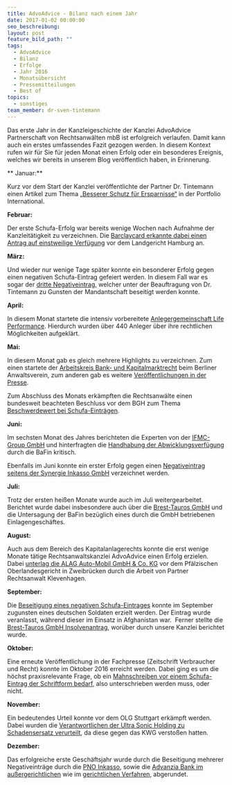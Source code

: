 ```yaml
---
title: AdvoAdvice - Bilanz nach einem Jahr
date: 2017-01-02 00:00:00
seo_beschreibung:
layout: post
feature_bild_path: ""
tags:
  - AdvoAdvice
  - Bilanz
  - Erfolge
  - Jahr 2016
  - Monatsübersicht
  - Pressemitteilungen
  - Best of
topics:
  - sonstiges
team_member: dr-sven-tintemann
---
```



Das erste Jahr in der Kanzleigeschichte der Kanzlei AdvoAdvice Partnerschaft von Rechtsanwälten mbB ist erfolgreich verlaufen. Damit kann auch ein erstes umfassendes Fazit gezogen werden. In diesem Kontext rufen wir für Sie für jeden Monat einen Erfolg oder ein besonderes Ereignis, welches wir bereits in unserem Blog veröffentlich haben, in Erinnerung.

\*\* Januar:\*\*

Kurz vor dem Start der Kanzlei veröffentlichte der Partner Dr. Tintemann einen Artikel zum Thema [„Besserer Schutz für Ersparnisse“](http://advoadvice.de/blog/unsere-experten-in-der-presse-besserer-schutz-f%C3%BCr-ersparnisse/) in der Portfolio International.

**Februar:**

Der erste Schufa-Erfolg war bereits wenige Wochen nach Aufnahme der Kanzleitätigkeit zu verzeichnen. Die [Barclaycard erkannte dabei einen Antrag auf einstweilige Verfügung](http://advoadvice.de/blog/barclaycard-erkennt-antrag-auf-einstweilige-verfugung-vor-lg-hamburg-an/) vor dem Landgericht Hamburg an.

**März:**

Und wieder nur wenige Tage später konnte ein besonderer Erfolg gegen einen negativen Schufa-Eintrag gefeiert werden. In diesem Fall war es sogar der [dritte Negativeintrag](http://advoadvice.de/blog/hattrick-bei-schufa-bereinigung/), welcher unter der Beauftragung von Dr. Tintemann zu Gunsten der Mandantschaft beseitigt werden konnte.

**April:**

In diesem Monat startete die intensiv vorbereitete [Anlegergemeinschaft Life Performance](http://advoadvice.de/blog/anlegergemeinschaft-life-performance-startet/). Hierdurch wurden über 440 Anleger über ihre rechtlichen Möglichkeiten aufgeklärt.

**Mai:**

In diesem Monat gab es gleich mehrere Highlights zu verzeichnen. Zum einen startete der [Arbeitskreis Bank- und Kapitalmarktrecht](http://advoadvice.de/blog/arbeitskreis-bank-und-kapitalmarktrecht-erfolgreich-gestartet/) beim Berliner Anwaltsverein, zum anderen gab es weitere [Veröffentlichungen in der Presse](http://advoadvice.de/blog/unsere-experten-in-der-presse-widerruf-der-lebensversicherung/).

Zum Abschluss des Monats erkämpften die Rechtsanwälte einen bundesweit beachteten Beschluss vor dem BGH zum Thema [Beschwerdewert bei Schufa-Einträgen](http://advoadvice.de/blog/schufa-recht-lindorff-deutschland-gmbh-mit-beschwerde-vor-bundesgerichtshof-ohne-erfolg/).

**Juni:**

Im sechsten Monat des Jahres berichteten die Experten von der [IFMC-Group GmbH](http://advoadvice.de/blog/anleger-der-ifmc-group-gmbh-besorgt-wie-geht-es-mit-der-gesellschaft-weiter/) und hinterfragten die [Handhabung der Abwicklungsverfügung](http://advoadvice.de/blog/ist-die-ifmc-group-gmbh-ihrer-abwicklungsverfugung-wirklich-im-sinne-der-bafin-nachgekommen-welche-rolle-spielt-dabei-die-moneyvita-treuhand-gmbh-and-co-kg/) durch die BaFin kritisch.

Ebenfalls im Juni konnte ein erster Erfolg gegen einen [Negativeintrag seitens der Synergie Inkasso GmbH](http://advoadvice.de/blog/schufa-recht-forderung-aus-flex-strom-ag-altvertrag-eintrag-durch-synergie-inkasso-gmbh-zur-loschung-gebracht/) verzeichnet werden.

**Juli:**

Trotz der ersten heißen Monate wurde auch im Juli weitergearbeitet. Berichtet wurde dabei insbesondere auch über die [Brest-Tauros GmbH](http://advoadvice.de/blog/brest-tauros-gmbh-bafin-untersagt-das-einlagengeschaft-bzgl-ronda-ii/) und die Untersagung der BaFin bezüglich eines durch die GmbH betriebenen Einlagengeschäftes.

**August:**

Auch aus dem Bereich des Kapitalanlagerechts konnte die erst wenige Monate tätige Rechtsanwaltskanzlei AdvoAdvice einen Erfolg erzielen. Dabei [unterlag die ALAG Auto-Mobil GmbH & Co. KG](http://advoadvice.de/blog/alag-auto-mobil-gmbh-and-co-kg-unterliegt-vor-pfalzischem-oberlandesgericht-zweibrucken/) vor dem Pfälzischen Oberlandesgericht in Zweibrücken durch die Arbeit von Partner Rechtsanwalt Klevenhagen.

**September:**

Die [Beseitigung eines negativen Schufa-Eintrages](http://advoadvice.de/blog/schufa-recht-negativeintrag-bei-soldat-im-afghanistan-einsatz-santander-consumer-bank-ag-widerruft-eintrag/) konnte im September zugunsten eines deutschen Soldaten erzielt werden. Der Eintrag wurde veranlasst, während dieser im Einsatz in Afghanistan war.  Ferner stellte die [Brest-Tauros GmbH Insolvenantrag](http://advoadvice.de/blog/brest-tauros-gmbh-insolvenzantrag/), worüber durch unsere Kanzlei berichtet wurde.

**Oktober:**

Eine erneute Veröffentlichung in der Fachpresse (Zeitschrift Verbraucher und Recht) konnte im Oktober 2016 erreicht werden. Dabei ging es um die höchst praxisrelevante Frage, ob ein [Mahnschreiben vor einem Schufa-Eintrag der Schriftform bedarf](http://advoadvice.de/blog/unsere-experten-in-der-presse-schriftformerfordernis-bei-mahnschreiben-i-s-d-28a-bsdg/), also unterschrieben werden muss, oder nicht.

**November:**

Ein bedeutendes Urteil konnte vor dem OLG Stuttgart erkämpft werden. Dabei wurden die [Verantwortlichen der Ultra Sonic Holding zu Schadensersatz verurteilt](http://advoadvice.de/blog/ultra-sonic-holding-verantwortliche-durch-olg-stuttgart-zum-schadensersatz-verurteilt/), da diese gegen das KWG verstoßen hatten.

**Dezember:**

Das erfolgreiche erste Geschäftsjahr wurde durch die Beseitigung mehrerer Negativeinträge durch die [PNO Inkasso](http://advoadvice.de/blog/schufa-recht-pno-inkasso-widerruft-negativeintrag/), sowie die [Advanzia Bank im außergerichtlichen](http://advoadvice.de/blog/schufa-recht-advanzia-bank-widerruft-negativen-schufa-eintrag/) wie im [gerichtlichen Verfahren](http://advoadvice.de/blog/schufa-recht-vergleich-mit-advanzia-bank-s-a-erstritten/), abgerundet.